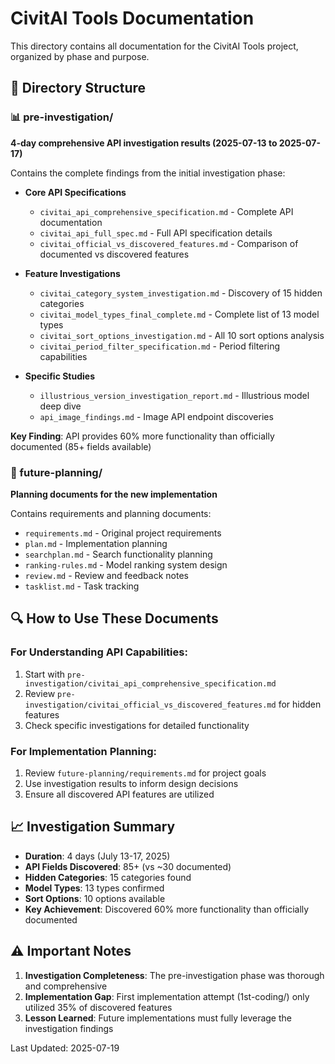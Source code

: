 # CivitAI Tools Documentation

This directory contains all documentation for the CivitAI Tools project, organized by phase and purpose.

## 📂 Directory Structure

### **📊 pre-investigation/**
**4-day comprehensive API investigation results (2025-07-13 to 2025-07-17)**

Contains the complete findings from the initial investigation phase:
- **Core API Specifications**
  - `civitai_api_comprehensive_specification.md` - Complete API documentation
  - `civitai_api_full_spec.md` - Full API specification details
  - `civitai_official_vs_discovered_features.md` - Comparison of documented vs discovered features

- **Feature Investigations**
  - `civitai_category_system_investigation.md` - Discovery of 15 hidden categories
  - `civitai_model_types_final_complete.md` - Complete list of 13 model types
  - `civitai_sort_options_investigation.md` - All 10 sort options analysis
  - `civitai_period_filter_specification.md` - Period filtering capabilities

- **Specific Studies**
  - `illustrious_version_investigation_report.md` - Illustrious model deep dive
  - `api_image_findings.md` - Image API endpoint discoveries

**Key Finding**: API provides 60% more functionality than officially documented (85+ fields available)

### **🎯 future-planning/**
**Planning documents for the new implementation**

Contains requirements and planning documents:
- `requirements.md` - Original project requirements
- `plan.md` - Implementation planning
- `searchplan.md` - Search functionality planning
- `ranking-rules.md` - Model ranking system design
- `review.md` - Review and feedback notes
- `tasklist.md` - Task tracking

## 🔍 How to Use These Documents

### For Understanding API Capabilities:
1. Start with `pre-investigation/civitai_api_comprehensive_specification.md`
2. Review `pre-investigation/civitai_official_vs_discovered_features.md` for hidden features
3. Check specific investigations for detailed functionality

### For Implementation Planning:
1. Review `future-planning/requirements.md` for project goals
2. Use investigation results to inform design decisions
3. Ensure all discovered API features are utilized

## 📈 Investigation Summary

- **Duration**: 4 days (July 13-17, 2025)
- **API Fields Discovered**: 85+ (vs ~30 documented)
- **Hidden Categories**: 15 categories found
- **Model Types**: 13 types confirmed
- **Sort Options**: 10 options available
- **Key Achievement**: Discovered 60% more functionality than officially documented

## ⚠️ Important Notes

1. **Investigation Completeness**: The pre-investigation phase was thorough and comprehensive
2. **Implementation Gap**: First implementation attempt (1st-coding/) only utilized 35% of discovered features
3. **Lesson Learned**: Future implementations must fully leverage the investigation findings

Last Updated: 2025-07-19